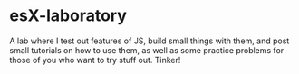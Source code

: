 # esX-laboratory
A lab where I test out features of JS, build small things with them, and post small tutorials on how to use them, as well as some practice problems for those of you who want to try stuff out. Tinker!
